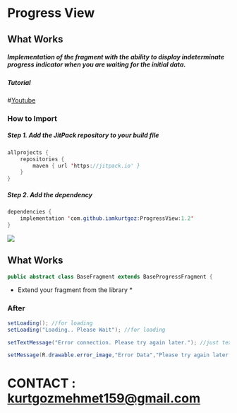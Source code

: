 # Progress View


## What Works

##### Implementation of the fragment with the ability to display indeterminate progress indicator when you are waiting for the initial data.

##### Tutorial
#[Youtube](https://youtu.be/eJAhw76pThg "Youtube")

### How to Import
##### Step 1. Add the JitPack repository to your build file
```java
allprojects {
    repositories {
        maven { url 'https://jitpack.io' }
    }
}
```

##### Step 2. Add the dependency
```java
dependencies {
    implementation 'com.github.iamkurtgoz:ProgressView:1.2'
}
```
[![](https://jitpack.io/v/iamkurtgoz/ProgressView.svg)](https://jitpack.io/#iamkurtgoz/ProgressView)

## What Works
```java
public abstract class BaseFragment extends BaseProgressFragment {
```
* Extend your fragment from the library *

### After 

```java
setLoading(); //for loading
setLoading("Loading.. Please Wait"); //for loading

setTextMessage("Error connection. Please try again later."); //just text message

setMessage(R.drawable.error_image,"Error Data","Please try again later."); //rich message
```
# CONTACT : kurtgozmehmet159@gmail.com
